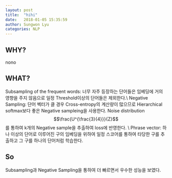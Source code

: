 ```yaml
---
layout: post
title:  "hihi"
date:   2018-01-05 15:35:59
author: Sungwon Lyu
categories: NLP
---
```

## WHY? 
nono

## WHAT?
Subsampling of the frequent words: 너무 자주 등장하는 단어들은 임베딩에 거의 영향을 주지 않음으로 일정 Threshold이상의 단어들은 제외한다.\\
Negative Sampling: 단어 벡터가 클 경우 Cross-entropy의 계산량이 많으므로 Hierarchical softmax보다 좋은 Negative sampleing을 사용한다. Noise distribution $$\frac{U^{\frac{3}{4}}}{Z}$$를 통하여 k개의 Negative sample을 추출하여 loss에 반영한다. \\
Phrase vector: 하나 이상의 단어로 이루어진 구의 임베딩을 위하여 일정 스코어를 통하여 타당한 구를 추출하고 그 구를 하나의 단어처럼 학습한다.

## So
Subsampling과 Negative Sampling을 통하여 더 빠르면서 우수한 성능을 보였다. 
